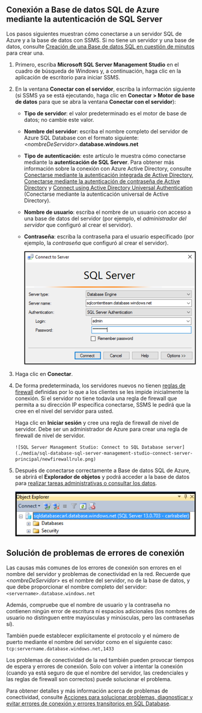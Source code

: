

## <a name="connect-to-azure-sql-database-using-sql-server-authentication"></a>Conexión a Base de datos SQL de Azure mediante la autenticación de SQL Server
Los pasos siguientes muestran cómo conectarse a un servidor SQL de Azure y a la base de datos con SSMS. Si no tiene un servidor y una base de datos, consulte [Creación de una Base de datos SQL en cuestión de minutos](../articles/sql-database/sql-database-get-started.md) para crear una.

1. Primero, escriba **Microsoft SQL Server Management Studio** en el cuadro de búsqueda de Windows y, a continuación, haga clic en la aplicación de escritorio para iniciar SSMS.
2. En la ventana **Conectar con el servidor**, escriba la información siguiente (si SSMS ya se está ejecutando, haga clic en **Conectar > Motor de base de datos** para que se abra la ventana **Conectar con el servidor**):
   
   * **Tipo de servidor**: el valor predeterminado es el motor de base de datos; no cambie este valor.
   * **Nombre del servidor**: escriba el nombre completo del servidor de Azure SQL Database con el formato siguiente: *&lt;nombreDeServidor>*.**database.windows.net**
   * **Tipo de autenticación**: este artículo le muestra cómo conectarse mediante la **autenticación de SQL Server**. Para obtener más información sobre la conexión con Azure Active Directory, consulte [Conectarse mediante la autenticación integrada de Active Directory](../articles/sql-database/sql-database-aad-authentication.md#connect-using-active-directory-integrated-authentication), [Conectarse mediante la autenticación de contraseña de Active Directory](../articles/sql-database/sql-database-aad-authentication.md#connect-using-active-directory-password-authentication) y [Connect using Active Directory Universal Authentication](../articles/sql-database/sql-database-ssms-mfa-authentication.md) (Conectarse mediante la autenticación universal de Active Directory).
   * **Nombre de usuario**: escriba el nombre de un usuario con acceso a una base de datos del servidor (por ejemplo, el *administrador del servidor* que configuró al crear el servidor). 
   * **Contraseña**: escriba la contraseña para el usuario especificado (por ejemplo, la *contraseña* que configuró al crear el servidor).
     
       ![SQL Server Management Studio: conexión a un servidor de Base de datos SQL](./media/sql-database-sql-server-management-studio-connect-server-principal/connect.png)
3. Haga clic en **Conectar**.
4. De forma predeterminada, los servidores nuevos no tienen [reglas de firewall](../articles/sql-database/sql-database-firewall-configure.md) definidas por lo que a los clientes se les impide inicialmente la conexión. Si el servidor no tiene todavía una regla de firewall que permita a su dirección IP específica conectarse, SSMS le pedirá que la cree en el nivel del servidor para usted.
   
    Haga clic en **Iniciar sesión** y cree una regla de firewall de nivel de servidor. Debe ser un administrador de Azure para crear una regla de firewall de nivel de servidor.
   
       ![SQL Server Management Studio: Connect to SQL Database server](./media/sql-database-sql-server-management-studio-connect-server-principal/newfirewallrule.png)
5. Después de conectarse correctamente a Base de datos SQL de Azure, se abrirá el **Explorador de objetos** y podrá acceder a la base de datos para [realizar tareas administrativas o consultar los datos](../articles/sql-database/sql-database-manage-azure-ssms.md).
   
     ![nuevo firewall de nivel de servidor](./media/sql-database-sql-server-management-studio-connect-server-principal/connect-server-principal-5.png)

## <a name="troubleshoot-connection-failures"></a>Solución de problemas de errores de conexión
Las causas más comunes de los errores de conexión son errores en el nombre del servidor y problemas de conectividad en la red. Recuerde que <*nombreDeServidor*> es el nombre del servidor, no de la base de datos, y que debe proporcionar el nombre completo del servidor: `<servername>.database.windows.net`

Además, compruebe que el nombre de usuario y la contraseña no contienen ningún error de escritura ni espacios adicionales (los nombres de usuario no distinguen entre mayúsculas y minúsculas, pero las contraseñas sí). 

También puede establecer explícitamente el protocolo y el número de puerto mediante el nombre del servidor como en el siguiente caso: `tcp:servername.database.windows.net,1433`

Los problemas de conectividad de la red también pueden provocar tiempos de espera y errores de conexión. Solo con volver a intentar la conexión (cuando ya está seguro de que el nombre del servidor, las credenciales y las reglas de firewall son correctos) puede solucionar el problema.

Para obtener detalles y más información acerca de problemas de conectividad, consulte [Acciones para solucionar problemas, diagnosticar y evitar errores de conexión y errores transitorios en SQL Database](../articles/sql-database/sql-database-connectivity-issues.md).



<!---HONumber=Nov16_HO2-->


